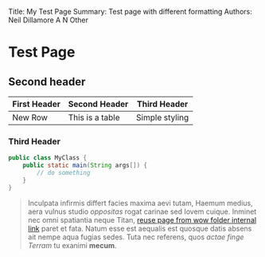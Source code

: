 Title:          My Test Page
Summary:        Test page with different formatting
Authors:        Neil Dillamore
                A N Other

# Test Page

## Second header

| First Header | Second Header | Third Header |
| ------------ | ------------- | ------------ |
| New Row | This is a table | Simple styling |

### Third Header

``` java
public class MyClass {
    public static main(String args[]) {
        // do something
    }
}
```

> Inculpata infirmis differt facies maxima aevi tutam, Haemum medius, aera
> vulnus studio *oppositas* rogat carinae sed Iovem cuique. Inminet nec omni
> spatiantia neque Titan, [reuse page from wow folder internal link](wow/reuse.md) paret et fata.
> Natum esse est aequalis est quosque datis absens ait nempe aqua fugias sedes.
> Tuta nec referens, quos *actae finge Terram* tu exanimi **mecum**.


